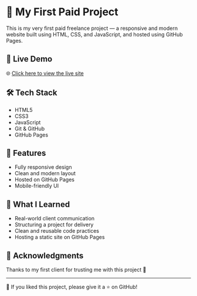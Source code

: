 # 💼 My First Paid Project

This is my very first paid freelance project — a responsive and modern website built using HTML, CSS, and JavaScript, and hosted using GitHub Pages.

## 🚀 Live Demo

🌐 [Click here to view the live site](https://pranav112002.github.io/Atharv-Patil/)

## 🛠️ Tech Stack

- HTML5
- CSS3
- JavaScript
- Git & GitHub
- GitHub Pages

## 🎯 Features

- Fully responsive design
- Clean and modern layout
- Hosted on GitHub Pages
- Mobile-friendly UI

## 🧠 What I Learned

- Real-world client communication
- Structuring a project for delivery
- Clean and reusable code practices
- Hosting a static site on GitHub Pages


## 🙌 Acknowledgments

Thanks to my first client for trusting me with this project 🙏

---

💖 If you liked this project, please give it a ⭐ on GitHub!

